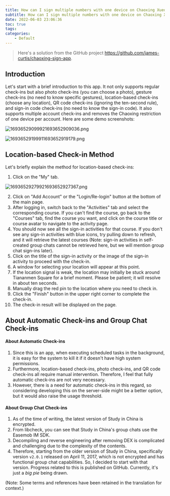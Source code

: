```yaml
---
title: How can I sign multiple numbers with one device on Chaoxing Xuedu Tong? How to remove the ten-second limit for QR code check-in?
subtitle: How can I sign multiple numbers with one device on Chaoxing Xuedu Tong? How to remove the ten-second limit for QR code check-in?
date: 2022-06-03 23:06:36
toc: true
tags: 
categories: 
    - Default
---
```


> Here's a solution from the GitHub project https://github.com/james-curtis/chaoxing-sign-app.

## Introduction

Let's start with a brief introduction to this app. It not only supports regular check-ins but also photo check-ins (you can choose a photo), gesture check-ins (no need to know specific gestures), location-based check-ins (choose any location), QR code check-ins (ignoring the ten-second rule), and sign-in code check-ins (no need to know the sign-in code). It also supports multiple account check-ins and removes the Chaoxing restriction of one device per account. Here are some demo screenshots:

![16936529099921693652909036.png](https://raw.githubusercontent.com/james-curtis/james-curtis.github.io/main/static/images/16936529099921693652909036.png)

![16936529199911693652919179.png](https://raw.githubusercontent.com/james-curtis/james-curtis.github.io/main/static/images/16936529199911693652919179.png)

## Location-based Check-in Method

Let's briefly explain the method for location-based check-ins:

1. Click on the "My" tab.

![16936529279921693652927367.png](https://raw.githubusercontent.com/james-curtis/james-curtis.github.io/main/static/images/16936529279921693652927367.png)

2. Click on "Add Account" or the "Login/Re-login" button at the bottom of the main page.
3. After logging in, switch back to the "Activities" tab and select the corresponding course. If you can't find the course, go back to the "Courses" tab, find the course you want, and click on the course title or course avatar to navigate to the activity page.
4. You should now see all the sign-in activities for that course. If you don't see any sign-in activities with blue icons, try pulling down to refresh, and it will retrieve the latest courses (Note: sign-in activities in self-created group chats cannot be retrieved here, but we will mention group chat sign-ins later).
5. Click on the title of the sign-in activity or the image of the sign-in activity to proceed with the check-in.
6. A window for selecting your location will appear at this point.
7. If the location signal is weak, the location may initially be stuck around Tiananmen Square for a brief moment. Please be patient; it will resolve in about ten seconds.
8. Manually drag the red pin to the location where you need to check in.
9. Click the "Finish" button in the upper right corner to complete the check-in.
10. The check-in result will be displayed on the page.

## About Automatic Check-ins and Group Chat Check-ins

#### About Automatic Check-ins
1. Since this is an app, when executing scheduled tasks in the background, it is easy for the system to kill it if it doesn't have high system permissions.
2. Furthermore, location-based check-ins, photo check-ins, and QR code check-ins all require manual intervention. Therefore, I feel that fully automatic check-ins are not very necessary.
3. However, there is a need for automatic check-ins in this regard, so considering developing this on the server-side might be a better option, but it would also raise the usage threshold.

#### About Group Chat Check-ins
1. As of the time of writing, the latest version of Study in China is encrypted.
2. From libcheck, you can see that Study in China's group chats use the Easemob IM SDK.
3. Decompiling and reverse engineering after removing DEX is complicated and challenging due to the complexity of the contents.
4. Therefore, starting from the older version of Study in China, specifically version `v2.0.1` released on April 11, 2017, which is not encrypted and has functional group chat capabilities. So, I decided to start with that version. Progress related to this is published on GitHub. Currently, it's just a *big pie* being drawn.

(Note: Some terms and references have been retained in the translation for context.)